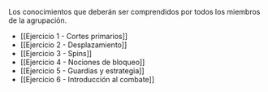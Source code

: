 Los conocimientos que deberán ser comprendidos por todos los miembros de la agrupación.

- [[Ejercicio 1 - Cortes primarios]]
- [[Ejercicio 2 - Desplazamiento]]
- [[Ejercicio 3 - Spins]]
- [[Ejercicio 4 - Nociones de bloqueo]]
- [[Ejercicio 5 - Guardias y estrategia]]
- [[Ejercicio 6 - Introducción al combate]]




